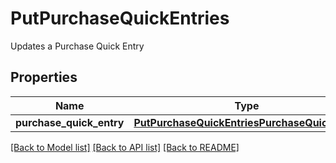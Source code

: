 # PutPurchaseQuickEntries

Updates a Purchase Quick Entry
## Properties
Name | Type | Description | Notes
------------ | ------------- | ------------- | -------------
**purchase_quick_entry** | [**PutPurchaseQuickEntriesPurchaseQuickEntry**](PutPurchaseQuickEntriesPurchaseQuickEntry.md) |  | 

[[Back to Model list]](../README.md#documentation-for-models) [[Back to API list]](../README.md#documentation-for-api-endpoints) [[Back to README]](../README.md)


